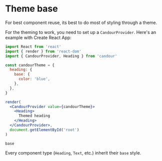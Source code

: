 # Theme base

For best component reuse, its best to do most of styling
through a theme.

For the theming to work, you need to set up a `CandourProvider`.
Here's an example with Create React App:

```jsx
import React from 'react'
import { render } from 'react-dom'
import { CandourProvider, Heading } from 'candour'

const candourTheme = {
  heading: {
    base: {
      color: 'blue',
    },
  },
}

render(
  <CandourProvider value={candourTheme}>
    <Heading>
      Themed heading
    </Heading>
  </CandourProvider>,
  document.getElementById('root')
)
```

`base`

Every component type (`Heading`, `Text`, etc.) inherit their `base`
style.
